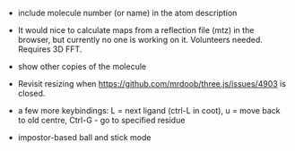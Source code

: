 
- include molecule number (or name) in the atom description

- It would nice to calculate maps from a reflection file (mtz)
  in the browser, but currently no one is working on it. Volunteers needed.
  Requires 3D FFT.

- show other copies of the molecule

- Revisit resizing when https://github.com/mrdoob/three.js/issues/4903
  is closed.

- a few more keybindings:
  L = next ligand (ctrl-L in coot),
  u = move back to old centre,
  Ctrl-G - go to specified residue

- impostor-based ball and stick mode
